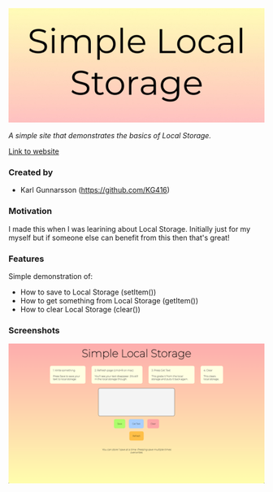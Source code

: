 ![Simple Local Storage logo](img/simple-lc-logo-560.jpg)

*A simple site that demonstrates the basics of Local Storage.*

[Link to website](simplelc.surge.sh)

### Created by

- Karl Gunnarsson (<https://github.com/KG416>)

### Motivation

I made this when I was learining about Local Storage. Initially just for my myself but if someone else can benefit from this then that's great!

### Features

Simple demonstration of:

- How to save to Local Storage (setItem())
- How to get something from Local Storage (getItem())
- How to clear Local Storage (clear())

### Screenshots

![Screenshot of Simple Local Storage](img/simple-lc-screen1.png)
